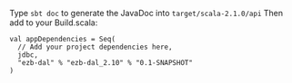 Type `sbt doc` to generate the JavaDoc into `target/scala-2.1.0/api` 
Then add to your Build.scala:

    val appDependencies = Seq(
      // Add your project dependencies here,
      jdbc,
      "ezb-dal" % "ezb-dal_2.10" % "0.1-SNAPSHOT"
    )



